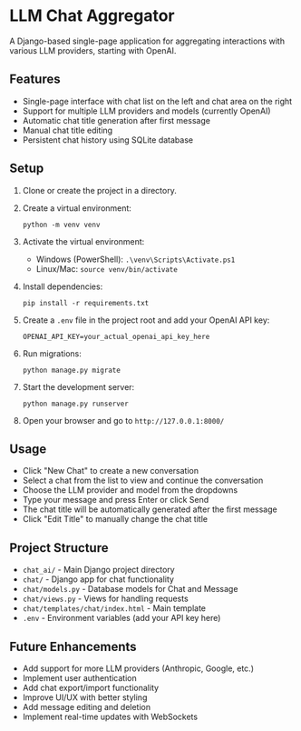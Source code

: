 # LLM Chat Aggregator

A Django-based single-page application for aggregating interactions with various LLM providers, starting with OpenAI.

## Features

- Single-page interface with chat list on the left and chat area on the right
- Support for multiple LLM providers and models (currently OpenAI)
- Automatic chat title generation after first message
- Manual chat title editing
- Persistent chat history using SQLite database

## Setup

1. Clone or create the project in a directory.

2. Create a virtual environment:
   ```
   python -m venv venv
   ```

3. Activate the virtual environment:
   - Windows (PowerShell): `.\venv\Scripts\Activate.ps1`
   - Linux/Mac: `source venv/bin/activate`

4. Install dependencies:
   ```
   pip install -r requirements.txt
   ```

5. Create a `.env` file in the project root and add your OpenAI API key:
   ```
   OPENAI_API_KEY=your_actual_openai_api_key_here
   ```

6. Run migrations:
   ```
   python manage.py migrate
   ```

7. Start the development server:
   ```
   python manage.py runserver
   ```

8. Open your browser and go to `http://127.0.0.1:8000/`

## Usage

- Click "New Chat" to create a new conversation
- Select a chat from the list to view and continue the conversation
- Choose the LLM provider and model from the dropdowns
- Type your message and press Enter or click Send
- The chat title will be automatically generated after the first message
- Click "Edit Title" to manually change the chat title

## Project Structure

- `chat_ai/` - Main Django project directory
- `chat/` - Django app for chat functionality
- `chat/models.py` - Database models for Chat and Message
- `chat/views.py` - Views for handling requests
- `chat/templates/chat/index.html` - Main template
- `.env` - Environment variables (add your API key here)

## Future Enhancements

- Add support for more LLM providers (Anthropic, Google, etc.)
- Implement user authentication
- Add chat export/import functionality
- Improve UI/UX with better styling
- Add message editing and deletion
- Implement real-time updates with WebSockets